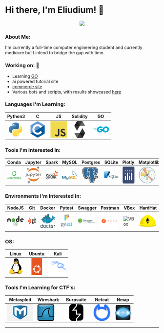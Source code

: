 # Hi there, I'm Eliudium! 👋

<div align="center">
  <img src="https://github-profile-trophy.vercel.app/?username=eliudistic&no-bg=true&no-frame=true&row=2&column=3">
</div>


### About Me:
I'm currently a full-time computer engineering student and currently mediocre but I intend to bridge the gap with time.

### Working on: 🚀

- Learning [GO]([https://github.com/eliudium/go_ilya_kruk](https://github.com/golang/go))
- ai powered tutorial site
- [commerce site](https://procedureoes.com/)
- Various bots and scripts, with results showcased [here](https://github.com/eliudistic)

### Languages I'm Learning:
| Python3 | C | JS | Solidity | GO |
|----------|----------|----------|-----|-----|
| <img src="https://github.com/devicons/devicon/blob/master/icons/python/python-original.svg" title="Python" alt="Python" width="55" height="55"/> | <img src="https://github.com/devicons/devicon/blob/master/icons/c/c-original.svg" title="C" alt="C" width="55" height="55"/> | <img src="https://github.com/devicons/devicon/blob/master/icons/javascript/javascript-original.svg" title="JavaScript" alt="JavaScript" width="55" height="55"/> | <img src="https://github.com/devicons/devicon/blob/master/icons/solidity/solidity-original.svg" title="Solidity" alt="Solidity" width="55" height="55"/> | <img src="https://github.com/devicons/devicon/blob/master/icons/go/go-original-wordmark.svg" title="GO" alt="GO" width="55" height="55"/> |

### Tools I'm Interested In:
| Conda | Jupyter | Spark | MySQL | Postgres | SQLite | Plotly | Matplotlib |
|----------|----------|----------|----------|----------|----------|----------|----------|
| <img src="https://github.com/devicons/devicon/blob/master/icons/anaconda/anaconda-original-wordmark.svg" title="Anaconda" alt="Conda" width="55" height="55"/> | <img src="https://github.com/devicons/devicon/blob/master/icons/jupyter/jupyter-original-wordmark.svg" title="Jupyter" alt="Jupyter" width="55" height="55"/> | <img src="https://github.com/devicons/devicon/blob/master/icons/apachespark/apachespark-original-wordmark.svg" title="Spark" alt="Spark" width="55" height="55"/> | <img src="https://github.com/devicons/devicon/blob/master/icons/mysql/mysql-original-wordmark.svg" title="MySQL" alt="MySQL" width="55" height="55"/> | <img src="https://github.com/devicons/devicon/blob/master/icons/postgresql/postgresql-original.svg" title="Postgres" alt="Postgres" width="55" height="55"/> | <img src="https://github.com/devicons/devicon/blob/master/icons/sqlite/sqlite-original-wordmark.svg" title="SQLite" alt="SQLite" width="55" height="55"/> | <img src="https://github.com/devicons/devicon/blob/master/icons/plotly/plotly-original.svg" title="Plotly" alt="Plotly" width="55" height="55"/> | <img src="https://github.com/devicons/devicon/blob/master/icons/matplotlib/matplotlib-original.svg" title="Matplotlib" alt="Matplotlib" width="55" height="55"/> |

### Environments I'm Interested In:
| NodeJS | Git | Docker | Pytest | Swagger | Postman | VBox | HardHat |
|----------|----------|----------|----------|----------|----------|----------|----------|
| <img src="https://github.com/devicons/devicon/blob/master/icons/nodejs/nodejs-original-wordmark.svg" title="NodeJS" alt="NodeJS" width="55" height="55"/> | <img src="https://github.com/devicons/devicon/blob/master/icons/git/git-original-wordmark.svg" title="Git" alt="Git" width="55" height="55"/> | <img src="https://github.com/devicons/devicon/blob/master/icons/docker/docker-original-wordmark.svg" title="Docker" alt="Docker" width="55" height="55"/> | <img src="https://github.com/devicons/devicon/blob/master/icons/pytest/pytest-original-wordmark.svg" title="Pytest" alt="Pytest" width="55" height="55"/> | <img src="https://github.com/devicons/devicon/blob/master/icons/swagger/swagger-original-wordmark.svg" title="Swagger" alt="Swagger" width="55" height="55"/> | <img src="https://github.com/devicons/devicon/blob/master/icons/postman/postman-original-wordmark.svg" title="Postman" alt="Postman" width="55" height="55"/> | <img src="https://banner2.cleanpng.com/20190501/xvt/kisspng-computer-icons-virtualbox-portable-network-graphic-virtualbox-icon-of-line-style-available-in-svg-5cca247f73f9e3.6112721115567514874751.jpg" title="VBox" alt="VBox" width="55" height="55"/> | <img src="https://github.com/devicons/devicon/blob/master/icons/hardhat/hardhat-original.svg" title="HardHat" alt="HardHat" width="55" height="55"/> |

### OS:
| Linux | Ubuntu | Kali |
|----------|----------|----------|
| <img src="https://github.com/devicons/devicon/blob/master/icons/linux/linux-original.svg" title="Linux" alt="Linux" width="55" height="55"/> | <img src="https://github.com/devicons/devicon/blob/master/icons/ubuntu/ubuntu-original.svg" title="Ubuntu" alt="Ubuntu" width="55" height="55"/> | <img src="https://github.com/canaleal/devicon/blob/new-icon-kali-linux/icons/kalilinux/kalilinux-original-wordmark.svg" title="Kali Linux" alt="Kali Linux" width="55" height="55"/> |

### Tools I'm Learning for CTF's:
| Metasploit | Wireshark | Burpsuite | Netcat | Nmap |
|----------|----------|----------|----------|----------|
| <img src="assets/meta.png" alt="Metasploit" width="85" height="55" /> | <img src="assets/Wireshark_icon.svg.png" alt="Wireshark" width="55" height="55" /> | <img src="assets/burp.svg" alt="Burpsuite" width="85" height="55" /> | <img src="assets/netcat_logo_shadow.svg" alt="Netcat" width="55" height="55" /> | <img src="assets/nmap-logo.svg" alt="Nmap" width="55" height="55" /> |

<!--
<div align="center">
  <img align="center" src="http://github-profile-summary-cards.vercel.app/api/cards/stats?username=eliudistic&theme=transparent" height="180em" />
  <img align="center" src="http://github-profile-summary-cards.vercel.app/api/cards/most-commit-language?username=eliudistic&theme=transparent&exclude=html,CSS,Jupyter%20Notebook" height="180em" />
  <img align="center" src="http://github-profile-summary-cards.vercel.app/api/cards/repos-per-language?username=eliudistic&theme=transparent&exclude=html,CSS,Jupyter%20Notebook" height="180em" />
  <img align="center" src="http://github-profile-summary-cards.vercel.app/api/cards/productive-time?username=eliudistic&theme=transparent&utcOffset=5.30" height="180em" />
  <img align="center" src="http://github-profile-summary-cards.vercel.app/api/cards/profile-details?username=eliudistic&theme=transparent" height="180em" />
</div>

<p align="center">
  <img align="center" src="https://github-readme-stats.vercel.app/api/top-langs?username=eliudistic&hide_border=true&no-bg=true&no-frame=true&layout=compact&theme=transparent&hide=html,css"/>
</p>
<p align="center">
  <img alt="Mark streak" src="https://github-readme-streak-stats.herokuapp.com/?user=eliudistic&hide_border=true&theme=transparent" /> 
</p>
-->

---

